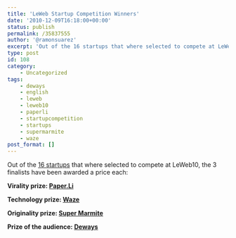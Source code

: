 ```yaml
---
title: 'LeWeb Startup Competition Winners'
date: '2010-12-09T16:18:00+00:00'
status: publish
permalink: /35837555
author: '@ramonsuarez'
excerpt: 'Out of the 16 startups that where selected to compete at LeWeb10, the 3 finalists have been awarded a price each: Virality prize: Paper.Li Technology prize: Waze Originality prize: Super Marmite Prize of the audience: Deways'
type: post
id: 108
category:
    - Uncategorized
tags:
    - deways
    - english
    - leweb
    - leweb10
    - paperli
    - startupcompetition
    - startups
    - supermarmite
    - waze
post_format: []
---
```

Out of the [16 startups](http://loogic.com/16-startups-en-la-competicion-de-leweb-ninguna-espanola/ "startups finalistas leweb10") that where selected to compete at LeWeb10, the 3 finalists have been awarded a price each:

**Virality prize: [Paper.Li](http://paper.li/)**

**Technology prize: [Waze](http://world.waze.com/)**

**Originality prize: [Super Marmite](http://www.super-marmite.com/)**

**Prize of the audience: [Deways](http://www.deways.fr/ "Deways, compartir coche")**